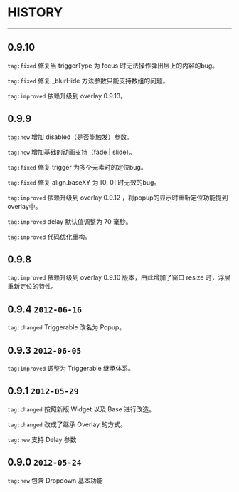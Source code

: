 # HISTORY

---

## 0.9.10

`tag:fixed` 修复当 triggerType 为 focus 时无法操作弹出层上的内容的bug。

`tag:fixed` 修复 _blurHide 方法参数只能支持数组的问题。

`tag:improved` 依赖升级到 overlay 0.9.13。


## 0.9.9

`tag:new` 增加 disabled（是否能触发）参数。

`tag:new` 增加基础的动画支持（fade | slide）。

`tag:fixed` 修复 trigger 为多个元素时的定位bug。

`tag:fixed` 修复 align.baseXY 为 [0, 0] 时无效的bug。

`tag:improved` 依赖升级到 overlay 0.9.12 ，将popup的显示时重新定位功能提到overlay中。

`tag:improved` delay 默认值调整为 70 毫秒。

`tag:improved` 代码优化重构。

## 0.9.8 

`tag:improved` 依赖升级到 overlay 0.9.10 版本，由此增加了窗口 resize 时，浮层重新定位的特性。

## 0.9.4 `2012-06-16`

`tag:changed` Triggerable 改名为 Popup。

## 0.9.3 `2012-06-05`

`tag:improved` 调整为 Triggerable 继承体系。

## 0.9.1 `2012-05-29`

`tag:changed` 按照新版 Widget 以及 Base 进行改造。

`tag:changed` 改成了继承 Overlay 的方式。

`tag:new` 支持 Delay 参数


## 0.9.0 `2012-05-24`

`tag:new` 包含 Dropdown 基本功能
